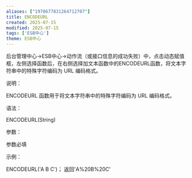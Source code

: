 ```yaml
---
aliases: ["1970677831264712707"]
title: ENCODEURL
created: 2025-07-15
modified: 2025-07-15
tags: ['ESB中心']
theme: ESB中心
---
```


后台管理中心->ESB中心->动作流（或接口信息的成功失败）中，点击动态赋值框，左侧选择函数后，在右侧选择加文本函数中的ENCODEURL函数，将文本字符串中的特殊字符编码为 URL 编码格式。

说明：

ENCODEURL 函数用于将文本字符串中的特殊字符编码为 URL 编码格式。

语法：

ENCODEURL(String)

参数：

参数必填

示例：

ENCODEURL('A B C')； 返回'A%20B%20C'